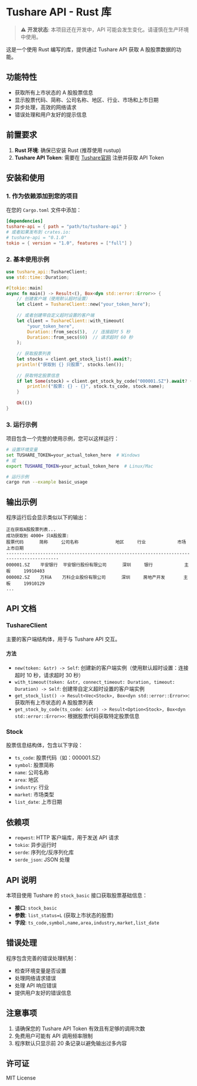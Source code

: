 # Tushare API - Rust 库

> ⚠️ **开发状态**: 本项目还在开发中，API 可能会发生变化。请谨慎在生产环境中使用。

这是一个使用 Rust 编写的库，提供通过 Tushare API 获取 A 股股票数据的功能。

## 功能特性

- 获取所有上市状态的 A 股股票信息
- 显示股票代码、简称、公司名称、地区、行业、市场和上市日期
- 异步处理，高效的网络请求
- 错误处理和用户友好的提示信息

## 前置要求

1. **Rust 环境**: 确保已安装 Rust (推荐使用 rustup)
2. **Tushare API Token**: 需要在 [Tushare官网](https://tushare.pro/) 注册并获取 API Token

## 安装和使用

### 1. 作为依赖添加到您的项目

在您的 `Cargo.toml` 文件中添加：

```toml
[dependencies]
tushare-api = { path = "path/to/tushare-api" }
# 或者如果发布到 crates.io:
# tushare-api = "0.1.0"
tokio = { version = "1.0", features = ["full"] }
```

### 2. 基本使用示例

```rust
use tushare_api::TushareClient;
use std::time::Duration;

#[tokio::main]
async fn main() -> Result<(), Box<dyn std::error::Error>> {
    // 创建客户端（使用默认超时设置）
    let client = TushareClient::new("your_token_here");
    
    // 或者创建带自定义超时设置的客户端
    let client = TushareClient::with_timeout(
        "your_token_here",
        Duration::from_secs(5),  // 连接超时 5 秒
        Duration::from_secs(60)  // 请求超时 60 秒
    );
    
    // 获取股票列表
    let stocks = client.get_stock_list().await?;
    println!("获取到 {} 只股票", stocks.len());
    
    // 获取特定股票信息
    if let Some(stock) = client.get_stock_by_code("000001.SZ").await? {
        println!("股票: {} - {}", stock.ts_code, stock.name);
    }
    
    Ok(())
}
```

### 3. 运行示例

项目包含一个完整的使用示例，您可以这样运行：

```bash
# 设置环境变量
set TUSHARE_TOKEN=your_actual_token_here  # Windows
# 或
export TUSHARE_TOKEN=your_actual_token_here  # Linux/Mac

# 运行示例
cargo run --example basic_usage
```

## 输出示例

程序运行后会显示类似以下的输出：

```
正在获取A股股票列表...
成功获取到 4000+ 只A股股票:
股票代码      简称     公司名称              地区     行业            市场     上市日期  
------------------------------------------------------------------------------------------
000001.SZ    平安银行  平安银行股份有限公司      深圳     银行            主板     19910403
000002.SZ    万科A    万科企业股份有限公司      深圳     房地产开发       主板     19910129
...
```

## API 文档

### TushareClient

主要的客户端结构体，用于与 Tushare API 交互。

#### 方法

- `new(token: &str) -> Self`: 创建新的客户端实例（使用默认超时设置：连接超时 10 秒，请求超时 30 秒）
- `with_timeout(token: &str, connect_timeout: Duration, timeout: Duration) -> Self`: 创建带自定义超时设置的客户端实例
- `get_stock_list() -> Result<Vec<Stock>, Box<dyn std::error::Error>>`: 获取所有上市状态的 A 股股票列表
- `get_stock_by_code(ts_code: &str) -> Result<Option<Stock>, Box<dyn std::error::Error>>`: 根据股票代码获取特定股票信息

### Stock

股票信息结构体，包含以下字段：

- `ts_code`: 股票代码（如：000001.SZ）
- `symbol`: 股票简称
- `name`: 公司名称
- `area`: 地区
- `industry`: 行业
- `market`: 市场类型
- `list_date`: 上市日期

## 依赖项

- `reqwest`: HTTP 客户端库，用于发送 API 请求
- `tokio`: 异步运行时
- `serde`: 序列化/反序列化库
- `serde_json`: JSON 处理

## API 说明

本项目使用 Tushare 的 `stock_basic` 接口获取股票基础信息：

- **接口**: `stock_basic`
- **参数**: `list_status=L` (获取上市状态的股票)
- **字段**: `ts_code,symbol,name,area,industry,market,list_date`

## 错误处理

程序包含完善的错误处理机制：

- 检查环境变量是否设置
- 处理网络请求错误
- 处理 API 响应错误
- 提供用户友好的错误信息

## 注意事项

1. 请确保您的 Tushare API Token 有效且有足够的调用次数
2. 免费用户可能有 API 调用频率限制
3. 程序默认只显示前 20 条记录以避免输出过多内容

## 许可证

MIT License
